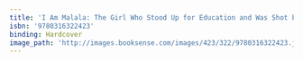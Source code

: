 ```yaml
---
title: 'I Am Malala: The Girl Who Stood Up for Education and Was Shot by the Taliban'
isbn: '9780316322423'
binding: Hardcover
image_path: 'http://images.booksense.com/images/423/322/9780316322423.jpg'
---
```


